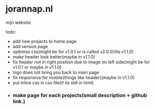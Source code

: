 # jorannap.nl
mijn website

todo:
- add new projects to home page
- add version page
- optimise css(might be for v1.0.1 or is called v2.0.0)(its v1.1.0)
- make header look better(maybe in v1.1.0)
- fix header not in right position due to image on left side(might be for v1.0.1 or maybe in v1.1.0)
- logo does not bring you back to main page
- fix responsive for mobile(things like header)(maybe in v1.1.0)
- put inline css in css file(if its still in html)
- ### make page for each projects(small description + github link.)